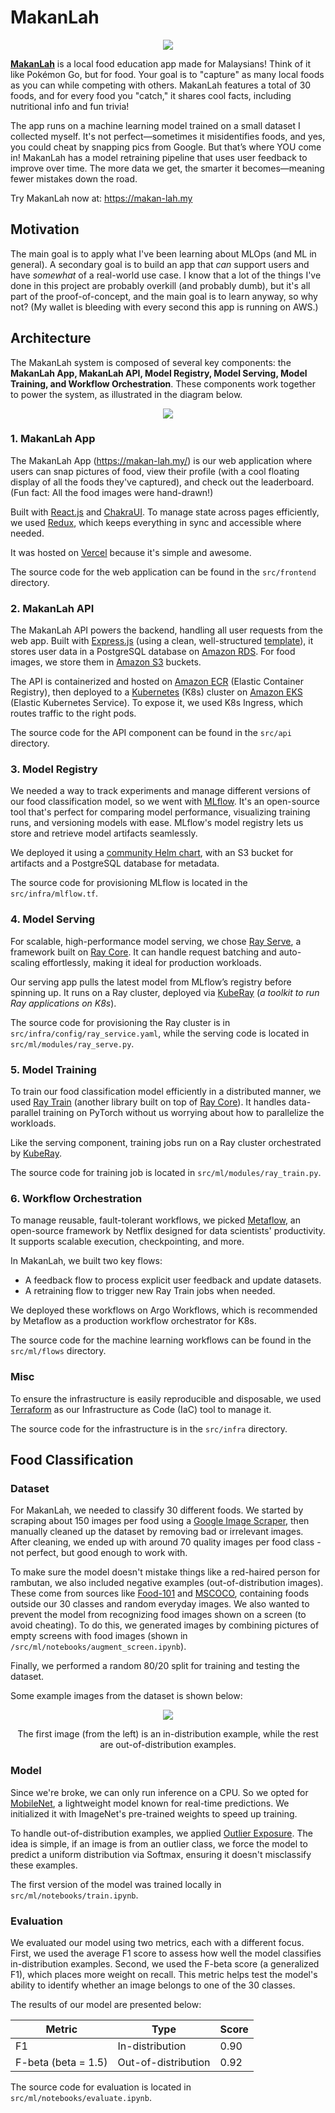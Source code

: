 # MakanLah

<div align='center'>
    <img src='./assets/makanlah.png'/>
</div>

[**MakanLah**](https://makan-lah.my) is a local food education app made for Malaysians! Think of it like Pokémon Go, but for food. Your goal is to "capture" as many local foods as you can while competing with others. MakanLah features a total of 30 foods, and for every food you "catch," it shares cool facts, including nutritional info and fun trivia!

The app runs on a machine learning model trained on a small dataset I collected myself. It's not perfect—sometimes it misidentifies foods, and yes, you could cheat by snapping pics from Google. But that’s where YOU come in! MakanLah has a model retraining pipeline that uses user feedback to improve over time. The more data we get, the smarter it becomes—meaning fewer mistakes down the road.

Try MakanLah now at: https://makan-lah.my

## Motivation

The main goal is to apply what I've been learning about MLOps (and ML in general). A secondary goal is to build an app that _can_ support users and have _somewhat_ of a real-world use case. I know that a lot of the things I've done in this project are probably overkill (and probably dumb), but it's all part of the proof-of-concept, and the main goal is to learn anyway, so why not? (My wallet is bleeding with every second this app is running on AWS.)

## Architecture

The MakanLah system is composed of several key components: the **MakanLah App, MakanLah API, Model Registry, Model Serving, Model Training, and Workflow Orchestration**. These components work together to power the system, as illustrated in the diagram below.

<div align='center'>
    <img src='./assets/architecture.png'/>
</div>

### 1. MakanLah App

The MakanLah App (https://makan-lah.my/) is our web application where users can snap pictures of food, view their profile (with a cool floating display of all the foods they've captured), and check out the leaderboard. (Fun fact: All the food images were hand-drawn!)

Built with [React.js](https://react.dev/) and [ChakraUI](https://chakra-ui.com/). To manage state across pages efficiently, we used [Redux](https://redux.js.org/), which keeps everything in sync and accessible where needed.

It was hosted on [Vercel](https://vercel.com/) because it's simple and awesome.

The source code for the web application can be found in the `src/frontend` directory.

### 2. MakanLah API

The MakanLah API powers the backend, handling all user requests from the web app. Built with [Express.js](https://expressjs.com/) (using a clean, well-structured [template](https://github.com/hagopj13/node-express-boilerplate)), it stores user data in a PostgreSQL database on [Amazon RDS](https://aws.amazon.com/rds/). For food images, we store them in [Amazon S3](https://aws.amazon.com/s3/) buckets.

The API is containerized and hosted on [Amazon ECR](https://aws.amazon.com/ecr/) (Elastic Container Registry), then deployed to a [Kubernetes](https://kubernetes.io/) (K8s) cluster on [Amazon EKS](https://aws.amazon.com/eks/) (Elastic Kubernetes Service). To expose it, we used K8s Ingress, which routes traffic to the right pods.

The source code for the API component can be found in the `src/api` directory.

### 3. Model Registry

We needed a way to track experiments and manage different versions of our food classification model, so we went with [MLflow](https://mlflow.org/). It's an open-source tool that's perfect for comparing model performance, visualizing training runs, and versioning models with ease. MLflow's model registry lets us store and retrieve model artifacts seamlessly.

We deployed it using a [community Helm chart](https://artifacthub.io/packages/helm/community-charts/mlflow), with an S3 bucket for artifacts and a PostgreSQL database for metadata.

The source code for provisioning MLflow is located in the `src/infra/mlflow.tf`.

### 4. Model Serving

For scalable, high-performance model serving, we chose [Ray Serve](https://docs.ray.io/en/latest/serve/index.html), a framework built on [Ray Core](https://docs.ray.io/en/latest/ray-core/walkthrough.html). It can handle request batching and auto-scaling effortlessly, making it ideal for production workloads.

Our serving app pulls the latest model from MLflow’s registry before spinning up. It runs on a Ray cluster, deployed via [KubeRay](https://github.com/ray-project/kuberay) (_a toolkit to run Ray applications on K8s_).

The source code for provisioning the Ray cluster is in `src/infra/config/ray_service.yaml`, while the serving code is located in `src/ml/modules/ray_serve.py`.

### 5. Model Training

To train our food classification model efficiently in a distributed manner, we used [Ray Train](https://docs.ray.io/en/latest/train/train.html) (another library built on top of [Ray Core](https://docs.ray.io/en/latest/ray-core/walkthrough.html)). It handles data-parallel training on PyTorch without us worrying about how to parallelize the workloads.

Like the serving component, training jobs run on a Ray cluster orchestrated by [KubeRay](https://github.com/ray-project/kuberay).

The source code for training job is located in `src/ml/modules/ray_train.py`.

### 6. Workflow Orchestration

To manage reusable, fault-tolerant workflows, we picked [Metaflow](https://metaflow.org/), an open-source framework by Netflix designed for data scientists' productivity. It supports scalable execution, checkpointing, and more.

In MakanLah, we built two key flows:

- A feedback flow to process explicit user feedback and update datasets.
- A retraining flow to trigger new Ray Train jobs when needed.

We deployed these workflows on Argo Workflows, which is recommended by Metaflow as a production workflow orchestrator for K8s.

The source code for the machine learning workflows can be found in the `src/ml/flows` directory.

### Misc

To ensure the infrastructure is easily reproducible and disposable, we used [Terraform](https://www.terraform.io/) as our Infrastructure as Code (IaC) tool to manage it.

The source code for the infrastructure is in the `src/infra` directory.

## Food Classification

### Dataset

For MakanLah, we needed to classify 30 different foods. We started by scraping about 150 images per food using a [Google Image Scraper](https://github.com/ohyicong/Google-Image-Scraper), then manually cleaned up the dataset by removing bad or irrelevant images. After cleaning, we ended up with around 70 quality images per food class - not perfect, but good enough to work with.

To make sure the model doesn't mistake things like a red-haired person for rambutan, we also included negative examples (out-of-distribution images). These come from sources like [Food-101](https://www.kaggle.com/datasets/kmader/food41) and [MSCOCO](https://cocodataset.org/#home), containing foods outside our 30 classes and random everyday images. We also wanted to prevent the model from recognizing food images shown on a screen (to avoid cheating). To do this, we generated images by combining pictures of empty screens with food images (shown in `/src/ml/notebooks/augment_screen.ipynb`).

Finally, we performed a random 80/20 split for training and testing the dataset.

Some example images from the dataset is shown below:

<div align='center'>
    <img src='./assets/examples.png'/>
    <p>The first image (from the left) is an in-distribution example, while the rest are out-of-distribution examples.</p>
</div>

### Model

Since we're broke, we can only run inference on a CPU. So we opted for [MobileNet](https://arxiv.org/abs/1704.04861), a lightweight model known for real-time predictions. We initialized it with ImageNet's pre-trained weights to speed up training.

To handle out-of-distribution examples, we applied [Outlier Exposure](https://arxiv.org/abs/1812.04606). The idea is simple, if an image is from an outlier class, we force the model to predict a uniform distribution via Softmax, ensuring it doesn't misclassify these examples.

The first version of the model was trained locally in `src/ml/notebooks/train.ipynb`.

### Evaluation

We evaluated our model using two metrics, each with a different focus. First, we used the average F1 score to assess how well the model classifies in-distribution examples. Second, we used the F-beta score (a generalized F1), which places more weight on recall. This metric helps test the model's ability to identify whether an image belongs to one of the 30 classes.

The results of our model are presented below:

<div align='center'>

| Metric              | Type                | Score |
| ------------------- | ------------------- | ----- |
| F1                  | In-distribution     | 0.90  |
| F-beta (beta = 1.5) | Out-of-distribution | 0.92  |

</div>

The source code for evaluation is located in `src/ml/notebooks/evaluate.ipynb`.
